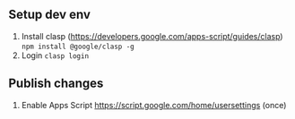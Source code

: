 ## Setup dev env

1. Install clasp (https://developers.google.com/apps-script/guides/clasp)
```npm install @google/clasp -g```
2. Login 
```clasp login```


## Publish changes

1. Enable Apps Script https://script.google.com/home/usersettings (once)
